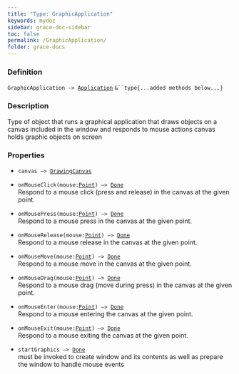 ```yaml
---
title: "Type: GraphicApplication"
keywords: mydoc
sidebar: grace-doc-sidebar
toc: false
permalink: /GraphicApplication/
folder: grace-docs
---
```


### Definition
`GraphicApplication -> `[`Application`](/grace-documentation/Application) `&``type{...added methods below...}`

### Description
Type of object that runs a graphical application that draws objects on a canvas included in the window and responds to mouse actions canvas holds graphic objects on screen

### Properties
- `canvas —> `[`DrawingCanvas`](/grace-documentation/DrawingCanvas)  
  
- `onMouseClick(mouse:`[`Point`]({{site.baseurl}}/404)`) —> `[`Done`]({{site.baseurl}}/404)  
Respond to a mouse click (press and release) in the canvas at the given point.
  
- `onMousePress(mouse:`[`Point`]({{site.baseurl}}/404)`) —> `[`Done`]({{site.baseurl}}/404)  
Respond to a mouse press in the canvas at the given point.
  
- `onMouseRelease(mouse:`[`Point`]({{site.baseurl}}/404)`) —> `[`Done`]({{site.baseurl}}/404)  
Respond to a mouse release in the canvas at the given point.
  
- `onMouseMove(mouse:`[`Point`]({{site.baseurl}}/404)`) —> `[`Done`]({{site.baseurl}}/404)  
Respond to a mouse move in the canvas at the given point.
  
- `onMouseDrag(mouse:`[`Point`]({{site.baseurl}}/404)`) —> `[`Done`]({{site.baseurl}}/404)  
Respond to a mouse drag (move during press) in the canvas at the given point.
  
- `onMouseEnter(mouse:`[`Point`]({{site.baseurl}}/404)`) —> `[`Done`]({{site.baseurl}}/404)  
Respond to a mouse entering the canvas at the given point.
  
- `onMouseExit(mouse:`[`Point`]({{site.baseurl}}/404)`) —> `[`Done`]({{site.baseurl}}/404)  
Respond to a mouse exiting the canvas at the given point.
  
- `startGraphics —> `[`Done`]({{site.baseurl}}/404)  
must be invoked to create window and its contents as well as prepare the window to handle mouse events
  
